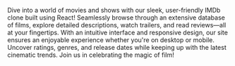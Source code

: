 Dive into a world of movies and shows with our sleek, user-friendly IMDb clone built using React! Seamlessly browse through an extensive database of films, explore detailed descriptions, watch trailers, and read reviews—all at your fingertips. With an intuitive interface and responsive design, our site ensures an enjoyable experience whether you're on desktop or mobile. Uncover ratings, genres, and release dates while keeping up with the latest cinematic trends. Join us in celebrating the magic of film!


